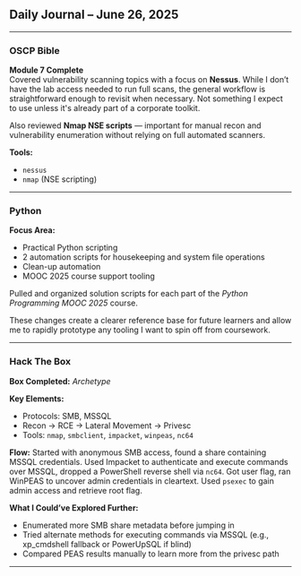 ## Daily Journal – June 26, 2025

---
### OSCP Bible

**Module 7 Complete**  
Covered vulnerability scanning topics with a focus on **Nessus**. While I don’t have the lab access needed to run full scans, the general workflow is straightforward enough to revisit when necessary. Not something I expect to use unless it's already part of a corporate toolkit.

Also reviewed **Nmap NSE scripts** — important for manual recon and vulnerability enumeration without relying on full automated scanners.

**Tools:**
- `nessus`
- `nmap` (NSE scripting)

---

### Python

**Focus Area:**
- Practical Python scripting
- 2 automation scripts for housekeeping and system file operations
- Clean-up automation  
- MOOC 2025 course support tooling  

Pulled and organized solution scripts for each part of the *Python Programming MOOC 2025* course.

These changes create a clearer reference base for future learners and allow me to rapidly prototype any tooling I want to spin off from coursework.

---

### Hack The Box

**Box Completed:** *Archetype*

**Key Elements:**
- Protocols: SMB, MSSQL
- Recon → RCE → Lateral Movement → Privesc
- Tools: `nmap`, `smbclient`, `impacket`, `winpeas`, `nc64`

**Flow:**
Started with anonymous SMB access, found a share containing MSSQL credentials. Used Impacket to authenticate and execute commands over MSSQL, dropped a PowerShell reverse shell via `nc64`. Got user flag, ran WinPEAS to uncover admin credentials in cleartext. Used `psexec` to gain admin access and retrieve root flag.

**What I Could’ve Explored Further:**
- Enumerated more SMB share metadata before jumping in
- Tried alternate methods for executing commands via MSSQL (e.g., xp_cmdshell fallback or PowerUpSQL if blind)
- Compared PEAS results manually to learn more from the privesc path

---
